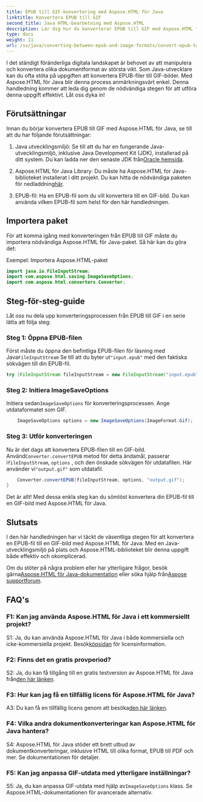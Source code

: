 ```yaml
---
title: EPUB till GIF-konvertering med Aspose.HTML för Java
linktitle: Konvertera EPUB till GIF
second_title: Java HTML-bearbetning med Aspose.HTML
description: Lär dig hur du konverterar EPUB till GIF med Aspose.HTML för Java. Enkel, effektiv och pålitlig.
type: docs
weight: 11
url: /sv/java/converting-between-epub-and-image-formats/convert-epub-to-gif/
---
```

I det ständigt föränderliga digitala landskapet är behovet av att manipulera och konvertera olika dokumentformat av största vikt. Som Java-utvecklare kan du ofta stöta på uppgiften att konvertera EPUB-filer till GIF-bilder. Med Aspose.HTML för Java blir denna process anmärkningsvärt enkel. Denna handledning kommer att leda dig genom de nödvändiga stegen för att utföra denna uppgift effektivt. Låt oss dyka in!

## Förutsättningar

Innan du börjar konvertera EPUB till GIF med Aspose.HTML för Java, se till att du har följande förutsättningar:

1. Java utvecklingsmiljö:
    Se till att du har en fungerande Java-utvecklingsmiljö, inklusive Java Development Kit (JDK), installerad på ditt system. Du kan ladda ner den senaste JDK från[Oracle hemsida](https://www.oracle.com/java/technologies/javase-downloads.html).

2. Aspose.HTML för Java Library:
    Du måste ha Aspose.HTML for Java-biblioteket installerat i ditt projekt. Du kan hitta de nödvändiga paketen för nedladdning[här](https://releases.aspose.com/html/java/).

3. EPUB-fil:
   Ha en EPUB-fil som du vill konvertera till en GIF-bild. Du kan använda vilken EPUB-fil som helst för den här handledningen.

## Importera paket

För att komma igång med konverteringen från EPUB till GIF måste du importera nödvändiga Aspose.HTML för Java-paket. Så här kan du göra det:

Exempel: Importera Aspose.HTML-paket
```java
import java.io.FileInputStream;
import com.aspose.html.saving.ImageSaveOptions;
import com.aspose.html.converters.Converter;
```

## Steg-för-steg-guide

Låt oss nu dela upp konverteringsprocessen från EPUB till GIF i en serie lätta att följa steg:

### Steg 1: Öppna EPUB-filen

 Först måste du öppna den befintliga EPUB-filen för läsning med Java`FileInputStream` Se till att du byter ut`"input.epub"` med den faktiska sökvägen till din EPUB-fil.

```java
try (FileInputStream fileInputStream = new FileInputStream("input.epub")) {
```

### Steg 2: Initiera ImageSaveOptions

 Initiera sedan`ImageSaveOptions` för konverteringsprocessen. Ange utdataformatet som GIF.

```java
    ImageSaveOptions options = new ImageSaveOptions(ImageFormat.Gif);
```

### Steg 3: Utför konverteringen

 Nu är det dags att konvertera EPUB-filen till en GIF-bild. Använd`Converter.convertEPUB` metod för detta ändamål, passerar i`fileInputStream`, `options` , och den önskade sökvägen för utdatafilen. Här använder vi`"output.gif"` som utdatafil.

```java
    Converter.convertEPUB(fileInputStream, options, "output.gif");
}
```

Det är allt! Med dessa enkla steg kan du sömlöst konvertera din EPUB-fil till en GIF-bild med Aspose.HTML för Java.

## Slutsats

I den här handledningen har vi täckt de väsentliga stegen för att konvertera en EPUB-fil till en GIF-bild med Aspose.HTML för Java. Med en Java-utvecklingsmiljö på plats och Aspose.HTML-biblioteket blir denna uppgift både effektiv och okomplicerad.

 Om du stöter på några problem eller har ytterligare frågor, besök gärna[Aspose.HTML för Java-dokumentation](https://reference.aspose.com/html/java/) eller söka hjälp från[Aspose supportforum](https://forum.aspose.com/).

## FAQ's

### F1: Kan jag använda Aspose.HTML för Java i ett kommersiellt projekt?

S1: Ja, du kan använda Aspose.HTML för Java i både kommersiella och icke-kommersiella projekt. Besök[köpsidan](https://purchase.aspose.com/buy) för licensinformation.

### F2: Finns det en gratis provperiod?

 S2: Ja, du kan få tillgång till en gratis testversion av Aspose.HTML för Java från[den här länken](https://releases.aspose.com/).

### F3: Hur kan jag få en tillfällig licens för Aspose.HTML för Java?

 A3: Du kan få en tillfällig licens genom att besöka[den här länken](https://purchase.aspose.com/temporary-license/).

### F4: Vilka andra dokumentkonverteringar kan Aspose.HTML för Java hantera?

S4: Aspose.HTML för Java stöder ett brett utbud av dokumentkonverteringar, inklusive HTML till olika format, EPUB till PDF och mer. Se dokumentationen för detaljer.

### F5: Kan jag anpassa GIF-utdata med ytterligare inställningar?

 S5: Ja, du kan anpassa GIF-utdata med hjälp av`ImageSaveOptions` klass. Se Aspose.HTML-dokumentationen för avancerade alternativ.